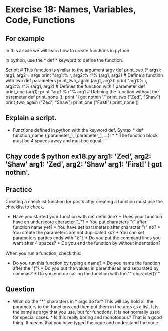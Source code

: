 # Exercise 18: Names, Variables, Code, Functions

## For example

In this article we will learn how to create functions in python.

In python, use the * def * keyword to define the function.

Script:      # This function is similar to the argument argv      def print_two (* args):         arg1, arg2 = args         print "arg1:% r, arg2:% r"% (arg1, arg2)      # Define a function with two      def parameters print_two_again (arg1, arg2):         print "arg1:% r, arg2:% r"% (arg1, arg2)      # Defines the function with 1 parameter      def print_one (arg1):         print "arg1:% r"% arg1      # Defining the function without the parameter      def print_none ():         print "I got nothin '."      print_two ("Zed", "Shaw")      print_two_again ("Zed", "Shaw")      print_one ("First!")      print_none ()



















## Explain a script.

* Functions defined in python with the keyword def. Syntax * def function_name ([parameter_], [parameter_], ...): * * The function block must be 4 spaces away and must be equal.  


## Chạy code     $ python ex18.py    arg1: 'Zed', arg2: 'Shaw'    arg1: 'Zed', arg2: 'Shaw'    arg1: 'First!'    I got nothin'.






    
## Practice

Creating a checklist function for posts after creating a function must use the checklist to check. 

* Have you started your function with def definition? * Does your function have an underscore character "_"? * You put characters "(" after function name yet? * You have set parameters after character "(" no? * You create the parameters are not duplicated ko? * You can set parameters parties ends with "):"? * Do you put the command lines you want after 4 spaces? * Do you end the function by without indentation?








When you run a function, check this: 

* Do you run this function by typing a name? * Do you name the function after the "("? * Do you put the values ​​in parentheses and separated by commas? * Do you end up calling the function with the "" character)? "




## Question

* What do the "*" characters in * args do for?     This will say hold all the parameters to the functions and then put them in the args as a list. It is the same as argv that you use, but for functions. It is not normally used for special cases. * Is this really boring and monotonous?      That is a good thing. It means that you have typed the code and understand the code.

